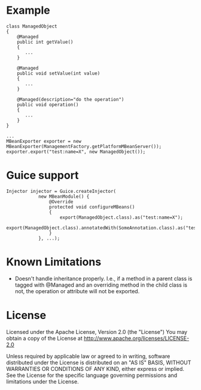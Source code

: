 # Example

    class ManagedObject
    {
        @Managed
        public int getValue()
        {
           ...
        }

        @Managed
        public void setValue(int value)
        {
           ...
        }

        @Managed(description="do the operation")
        public void operation()
        {
           ...
        }
    }

    ...
    MBeanExporter exporter = new MBeanExporter(ManagementFactory.getPlatformMBeanServer());
    exporter.export("test:name=X", new ManagedObject());

# Guice support

    Injector injector = Guice.createInjector(
                new MBeanModule() {
                    @Override
                    protected void configureMBeans()
                    {
                        export(ManagedObject.class).as("test:name=X");
                        export(ManagedObject.class).annotatedWith(SomeAnnotation.class).as("test:name=X");
                    }
                }, ...);

# Known Limitations

* Doesn't handle inheritance properly. I.e., if a method in a parent class is tagged with @Managed and an overriding
  method in the child class is not, the operation or attribute will not be exported.

# License

Licensed under the Apache License, Version 2.0 (the "License")
You may obtain a copy of the License at http://www.apache.org/licenses/LICENSE-2.0

Unless required by applicable law or agreed to in writing, software
distributed under the License is distributed on an "AS IS" BASIS,
WITHOUT WARRANTIES OR CONDITIONS OF ANY KIND, either express or implied.
See the License for the specific language governing permissions and
limitations under the License.
